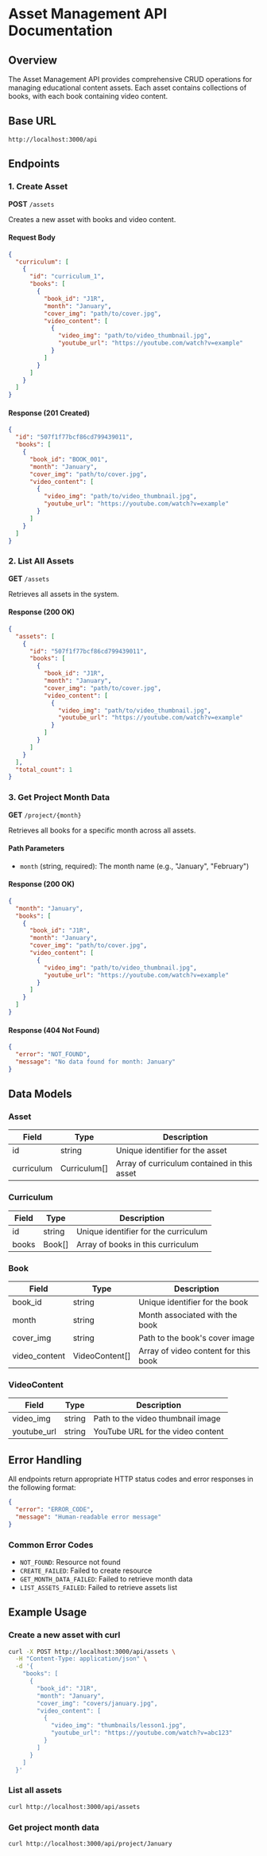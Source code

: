 # Asset Management API Documentation

## Overview

The Asset Management API provides comprehensive CRUD operations for managing educational content assets. Each asset contains collections of books, with each book containing video content.

## Base URL

```
http://localhost:3000/api
```

## Endpoints

### 1. Create Asset

**POST** `/assets`

Creates a new asset with books and video content.

#### Request Body

```json
{
  "curriculum": [
    {
      "id": "curriculum_1",
      "books": [
        {
          "book_id": "J1R",
          "month": "January",
          "cover_img": "path/to/cover.jpg",
          "video_content": [
            {
              "video_img": "path/to/video_thumbnail.jpg",
              "youtube_url": "https://youtube.com/watch?v=example"
            }
          ]
        }
      ]
    }
  ]
}
```

#### Response (201 Created)

```json
{
  "id": "507f1f77bcf86cd799439011",
  "books": [
    {
      "book_id": "BOOK_001",
      "month": "January",
      "cover_img": "path/to/cover.jpg",
      "video_content": [
        {
          "video_img": "path/to/video_thumbnail.jpg",
          "youtube_url": "https://youtube.com/watch?v=example"
        }
      ]
    }
  ]
}
```

### 2. List All Assets

**GET** `/assets`

Retrieves all assets in the system.

#### Response (200 OK)

```json
{
  "assets": [
    {
      "id": "507f1f77bcf86cd799439011",
      "books": [
        {
          "book_id": "J1R",
          "month": "January",
          "cover_img": "path/to/cover.jpg",
          "video_content": [
            {
              "video_img": "path/to/video_thumbnail.jpg",
              "youtube_url": "https://youtube.com/watch?v=example"
            }
          ]
        }
      ]
    }
  ],
  "total_count": 1
}
```

### 3. Get Project Month Data

**GET** `/project/{month}`

Retrieves all books for a specific month across all assets.

#### Path Parameters

- `month` (string, required): The month name (e.g., "January", "February")

#### Response (200 OK)

```json
{
  "month": "January",
  "books": [
    {
      "book_id": "J1R",
      "month": "January",
      "cover_img": "path/to/cover.jpg",
      "video_content": [
        {
          "video_img": "path/to/video_thumbnail.jpg",
          "youtube_url": "https://youtube.com/watch?v=example"
        }
      ]
    }
  ]
}
```

#### Response (404 Not Found)

```json
{
  "error": "NOT_FOUND",
  "message": "No data found for month: January"
}
```

## Data Models

### Asset

| Field | Type | Description |
|-------|------|-------------|
| id | string | Unique identifier for the asset |
| curriculum | Curriculum[] | Array of curriculum contained in this asset |

### Curriculum

| Field | Type | Description |
|-------|------|-------------|
| id | string | Unique identifier for the curriculum |
| books | Book[] | Array of books in this curriculum |

### Book

| Field | Type | Description |
|-------|------|-------------|
| book_id | string | Unique identifier for the book |
| month | string | Month associated with the book |
| cover_img | string | Path to the book's cover image |
| video_content | VideoContent[] | Array of video content for this book |

### VideoContent

| Field | Type | Description |
|-------|------|-------------|
| video_img | string | Path to the video thumbnail image |
| youtube_url | string | YouTube URL for the video content |

## Error Handling

All endpoints return appropriate HTTP status codes and error responses in the following format:

```json
{
  "error": "ERROR_CODE",
  "message": "Human-readable error message"
}
```

### Common Error Codes

- `NOT_FOUND`: Resource not found
- `CREATE_FAILED`: Failed to create resource
- `GET_MONTH_DATA_FAILED`: Failed to retrieve month data
- `LIST_ASSETS_FAILED`: Failed to retrieve assets list

## Example Usage

### Create a new asset with curl

```bash
curl -X POST http://localhost:3000/api/assets \
  -H "Content-Type: application/json" \
  -d '{
    "books": [
      {
        "book_id": "J1R",
        "month": "January",
        "cover_img": "covers/january.jpg",
        "video_content": [
          {
            "video_img": "thumbnails/lesson1.jpg",
            "youtube_url": "https://youtube.com/watch?v=abc123"
          }
        ]
      }
    ]
  }'
```

### List all assets

```bash
curl http://localhost:3000/api/assets
```

### Get project month data

```bash
curl http://localhost:3000/api/project/January
```